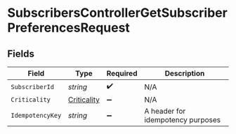 # SubscribersControllerGetSubscriberPreferencesRequest


## Fields

| Field                                               | Type                                                | Required                                            | Description                                         |
| --------------------------------------------------- | --------------------------------------------------- | --------------------------------------------------- | --------------------------------------------------- |
| `SubscriberId`                                      | *string*                                            | :heavy_check_mark:                                  | N/A                                                 |
| `Criticality`                                       | [Criticality](../../Models/Requests/Criticality.md) | :heavy_minus_sign:                                  | N/A                                                 |
| `IdempotencyKey`                                    | *string*                                            | :heavy_minus_sign:                                  | A header for idempotency purposes                   |